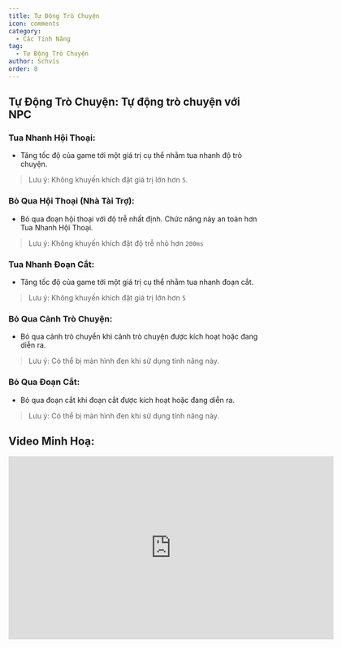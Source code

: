 ```yaml
---
title: Tự Động Trò Chuyện
icon: comments
category:
  - Các Tính Năng
tag:
  - Tự Động Trò Chuyện
author: Schvis
order: 8
---
```


## Tự Động Trò Chuyện: Tự động trò chuyện với NPC
### Tua Nhanh Hội Thoại:
- Tăng tốc độ của game tới một giá trị cụ thể nhằm tua nhanh độ trò chuyện.
> Lưu ý: Không khuyến khích đặt giá trị lớn hơn `5`.
### Bỏ Qua Hội Thoại (Nhà Tài Trợ): 
- Bỏ qua đoạn hội thoại với độ trễ nhất định. Chức năng này an toàn hơn Tua Nhanh Hội Thoại.
> Lưu ý: Không khuyến khích đặt độ trễ nhỏ hơn `200ms`
### Tua Nhanh Đoạn Cắt:
- Tăng tốc độ của game tới một giá trị cụ thể nhằm tua nhanh đoạn cắt.
> Lưu ý: Không khuyến khích đặt giá trị lớn hơn `5`
### Bỏ Qua Cảnh Trò Chuyện:
- Bỏ qua cảnh trò chuyển khi cảnh trò chuyện được kích hoạt hoặc đang diễn ra.
> Lưu ý: Có thể bị màn hình đen khi sử dụng tính năng này.
### Bỏ Qua Đoạn Cắt:
- Bỏ qua đoạn cắt khi đoạn cắt được kích hoạt hoặc đang diễn ra.
> Lưu ý: Có thể bị màn hình đen khi sử dụng tính năng này.

## Video Minh Hoạ:

<div class="iframe-container"><iframe width="640" height="360" src="https://www.youtube.com/embed/IS0BvLLO1xc?list=PL5eI1Tb64p56g27qfYk7VuFTz4FK6YrKa" title="Korepi - AutoTalk" frameborder="0" allow="accelerometer; autoplay; clipboard-write; encrypted-media; gyroscope; picture-in-picture; web-share" allowfullscreen></iframe></div>

